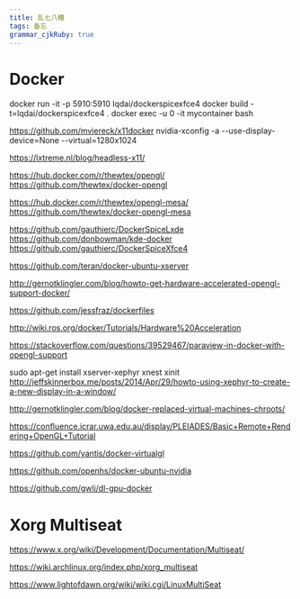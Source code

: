 ```yaml
---
title: 乱七八糟
tags: 备忘
grammar_cjkRuby: true
---
```


# Docker
docker run -it -p 5910:5910  lqdai/dockerspicexfce4
docker build -t=lqdai/dockerspicexfce4  .
docker exec -u 0 -it mycontainer bash

https://github.com/mviereck/x11docker
nvidia-xconfig -a --use-display-device=None --virtual=1280x1024


https://lxtreme.nl/blog/headless-x11/

https://hub.docker.com/r/thewtex/opengl/
https://github.com/thewtex/docker-opengl
 
 
https://hub.docker.com/r/thewtex/opengl-mesa/
https://github.com/thewtex/docker-opengl-mesa

https://github.com/gauthierc/DockerSpiceLxde
https://github.com/donbowman/kde-docker
https://github.com/gauthierc/DockerSpiceXfce4

https://github.com/teran/docker-ubuntu-xserver


http://gernotklingler.com/blog/howto-get-hardware-accelerated-opengl-support-docker/

https://github.com/jessfraz/dockerfiles

http://wiki.ros.org/docker/Tutorials/Hardware%20Acceleration

https://stackoverflow.com/questions/39529467/paraview-in-docker-with-opengl-support

sudo apt-get install xserver-xephyr  xnest xinit
http://jeffskinnerbox.me/posts/2014/Apr/29/howto-using-xephyr-to-create-a-new-display-in-a-window/


http://gernotklingler.com/blog/docker-replaced-virtual-machines-chroots/

https://confluence.icrar.uwa.edu.au/display/PLEIADES/Basic+Remote+Rendering+OpenGL+Tutorial


https://github.com/yantis/docker-virtualgl

https://github.com/openhs/docker-ubuntu-nvidia

https://github.com/gwli/dl-gpu-docker


# Xorg Multiseat

https://www.x.org/wiki/Development/Documentation/Multiseat/

https://wiki.archlinux.org/index.php/xorg_multiseat

https://www.lightofdawn.org/wiki/wiki.cgi/LinuxMultiSeat